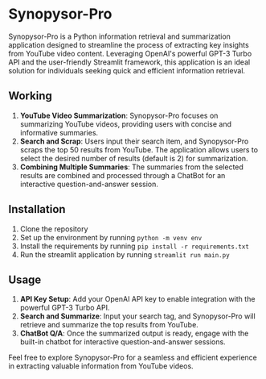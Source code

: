 # Synopysor-Pro
Synopysor-Pro is a Python information retrieval and summarization application designed to streamline the process of 
extracting key insights from YouTube video content. Leveraging OpenAI's powerful GPT-3 Turbo API and the user-friendly 
Streamlit framework, this application is an ideal solution for individuals seeking quick and efficient information retrieval.

## Working
1. **YouTube Video Summarization**: Synopysor-Pro focuses on summarizing YouTube videos, providing users with concise and informative summaries.
2. **Search and Scrap**: Users input their search item, and Synopysor-Pro scraps the top 50 results from YouTube. The application allows users to select the desired number of results (default is 2) for summarization.
3. **Combining Multiple Summaries**: The summaries from the selected results are combined and processed through a ChatBot for an interactive question-and-answer session.


## Installation
1. Clone the repository
2. Set up the environment by running `python -m venv env`
3. Install the requirements by running `pip install -r requirements.txt`
4. Run the streamlit application by running `streamlit run main.py`

## Usage
1. **API Key Setup**: Add your OpenAI API key to enable integration with the powerful GPT-3 Turbo API.
2. **Search and Summarize**: Input your search tag, and Synopysor-Pro will retrieve and summarize the top results from YouTube.
3. **ChatBot Q/A**: Once the summarized output is ready, engage with the built-in chatbot for interactive question-and-answer sessions.

Feel free to explore Synopysor-Pro for a seamless and efficient experience in extracting valuable information from YouTube videos.